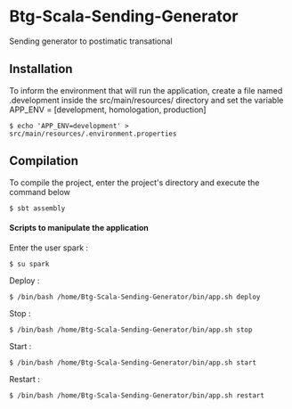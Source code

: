 # Btg-Scala-Sending-Generator

Sending generator to postimatic transational

## Installation

 To inform the environment that will run the application, create a file named .development inside the src/main/resources/ directory and set the variable APP_ENV = [development, homologation, production]

```
$ echo 'APP_ENV=development' > src/main/resources/.environment.properties
```

## Compilation

To compile the project, enter the project's directory and execute the command below

```
$ sbt assembly
```

#### Scripts to manipulate the application

Enter the user spark  :

```
$ su spark
```

Deploy :

```
$ /bin/bash /home/Btg-Scala-Sending-Generator/bin/app.sh deploy
```

Stop :

```
$ /bin/bash /home/Btg-Scala-Sending-Generator/bin/app.sh stop
```
 
Start : 

```
$ /bin/bash /home/Btg-Scala-Sending-Generator/bin/app.sh start
```

Restart :

```
$ /bin/bash /home/Btg-Scala-Sending-Generator/bin/app.sh restart
```


